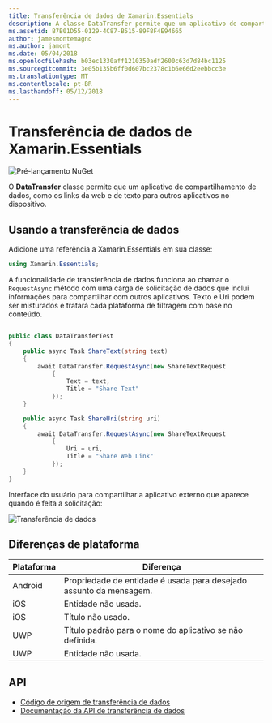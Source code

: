 ```yaml
---
title: Transferência de dados de Xamarin.Essentials
description: A classe DataTransfer permite que um aplicativo de compartilhamento de dados, como os links da web e de texto para outros aplicativos no dispositivo.
ms.assetid: B7B01D55-0129-4C87-B515-89F8F4E94665
author: jamesmontemagno
ms.author: jamont
ms.date: 05/04/2018
ms.openlocfilehash: b03ec1330aff1210350adf2600c63d7d84bc1125
ms.sourcegitcommit: 3e05b135b6ff0d607bc2378c1b6e66d2eebbcc3e
ms.translationtype: MT
ms.contentlocale: pt-BR
ms.lasthandoff: 05/12/2018
---
```

# <a name="xamarinessentials-data-transfer"></a>Transferência de dados de Xamarin.Essentials

![Pré-lançamento NuGet](~/media/shared/pre-release.png)

O **DataTransfer** classe permite que um aplicativo de compartilhamento de dados, como os links da web e de texto para outros aplicativos no dispositivo.

## <a name="using-data-transfer"></a>Usando a transferência de dados

Adicione uma referência a Xamarin.Essentials em sua classe:

```csharp
using Xamarin.Essentials;
```

A funcionalidade de transferência de dados funciona ao chamar o `RequestAsync` método com uma carga de solicitação de dados que inclui informações para compartilhar com outros aplicativos. Texto e Uri podem ser misturados e tratará cada plataforma de filtragem com base no conteúdo.

```csharp

public class DataTransferTest
{
    public async Task ShareText(string text)
    {
        await DataTransfer.RequestAsync(new ShareTextRequest
            {
                Text = text,
                Title = "Share Text"
            });
    }

    public async Task ShareUri(string uri)
    {
        await DataTransfer.RequestAsync(new ShareTextRequest
            {
                Uri = uri,
                Title = "Share Web Link"
            });
    }
}
```

Interface do usuário para compartilhar a aplicativo externo que aparece quando é feita a solicitação:

![Transferência de dados](data-transfer-images/data-transfer.png)

## <a name="platform-differences"></a>Diferenças de plataforma

| Plataforma | Diferença |
| --- | --- |
| Android | Propriedade de entidade é usada para desejado assunto da mensagem. |
| iOS | Entidade não usada. |
| iOS | Título não usado. |
| UWP | Título padrão para o nome do aplicativo se não definida. |
| UWP | Entidade não usada. |

## <a name="api"></a>API

- [Código de origem de transferência de dados](https://github.com/xamarin/Essentials/tree/master/Xamarin.Essentials/DataTransfer)
- [Documentação da API de transferência de dados](xref:Xamarin.Essentials.DataTransfer)
